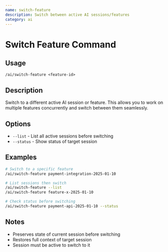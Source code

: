 ```yaml
---
name: switch-feature
description: Switch between active AI sessions/features
category: ai
---
```


# Switch Feature Command

## Usage
```
/ai/switch-feature <feature-id>
```

## Description
Switch to a different active AI session or feature. This allows you to work on multiple features concurrently and switch between them seamlessly.

## Options
- `--list` - List all active sessions before switching
- `--status` - Show status of target session

## Examples
```bash
# Switch to a specific feature
/ai/switch-feature payment-integration-2025-01-10

# List sessions then switch
/ai/switch-feature --list
/ai/switch-feature feature-x-2025-01-10

# Check status before switching
/ai/switch-feature payment-api-2025-01-10 --status
```

## Notes
- Preserves state of current session before switching
- Restores full context of target session
- Session must be active to switch to it